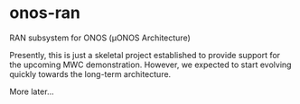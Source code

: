 # onos-ran
RAN subsystem for ONOS (µONOS Architecture)

Presently, this is just a skeletal project established to provide support for the upcoming MWC demonstration.
However, we expected to start evolving quickly towards the long-term architecture.

More later...
